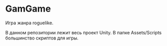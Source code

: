# GamGame
Игра жанра roguelike.

В данном репозитории лежит весь проект Unity. В папке Assets/Scripts большинство скриптов для игры.
